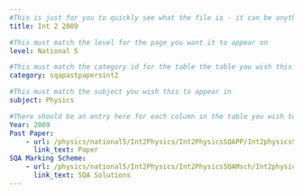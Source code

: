 ```yaml
---
#This is just for you to quickly see what the file is - it can be anything you want
title: Int 2 2009

#This must match the level for the page you want it to appear on
level: National 5

#This must match the category id for the table the table you wish this to appear in
category: sqapastpapersint2

#This must match the subject you wish this to appear in
subject: Physics

#There should be an entry here for each column in the table you wish to populate:
Year: 2009
Past Paper:
    - url: /physics/national5/Int2Physics/Int2PhysicsSQAPP/Int2physicsSQApp2009.pdf
      link_text: Paper
SQA Marking Scheme:
    - url: /physics/national5/Int2Physics/Int2PhysicsSQAMsch/Int2physicsSQAmsch2009.pdf
      link_text: SQA Solutions
---
```


